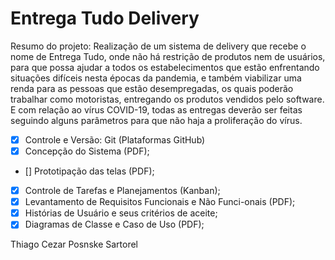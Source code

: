 # Entrega Tudo Delivery

Resumo do projeto: 
Realização de um sistema de delivery que recebe o nome de Entrega Tudo, onde não há restrição de produtos nem de usuários, para que possa ajudar a todos os estabelecimentos que estão enfrentando situações difíceis nesta épocas da pandemia, e também viabilizar uma renda para as pessoas que estão desempregadas, os quais poderão trabalhar como motoristas, entregando os produtos vendidos pelo software. E com relação ao vírus COVID-19, todas as entregas deverão ser feitas seguindo alguns parâmetros para que não haja a proliferação do vírus.

- [x] Controle e Versão: Git (Plataformas GitHub)
- [x] Concepção do Sistema (PDF);
- [] Prototipação das telas (PDF);
- [x] Controle de Tarefas e Planejamentos (Kanban);
- [x] Levantamento de Requisitos Funcionais e Não Funci-onais (PDF);
- [x] Histórias de Usuário e seus critérios de aceite;
- [x] Diagramas de Classe e Caso de Uso (PDF);

Thiago Cezar Posnske Sartorel
